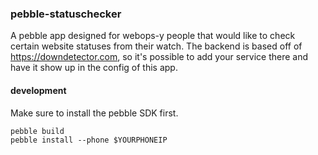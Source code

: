 ### pebble-statuschecker

A pebble app designed for webops-y people that would like to check certain website statuses from their watch.
The backend is based off of https://downdetector.com, so it's possible to add your service there and have it show up in the config of this app.

#### development

Make sure to install the pebble SDK first.

```
pebble build
pebble install --phone $YOURPHONEIP
```
